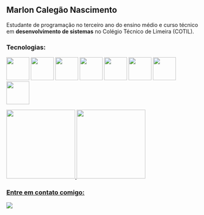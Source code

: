 ## Marlon Calegão Nascimento

Estudante de programação no terceiro ano do ensino médio e curso técnico em **desenvolvimento de sistemas** no Colégio Técnico de Limeira (COTIL).

### Tecnologias:
<img width="60px" height="60px" src="https://cdn.jsdelivr.net/gh/devicons/devicon@latest/icons/c/c-original.svg" /> <img width="60px" height="60px" src="https://cdn.jsdelivr.net/gh/devicons/devicon@latest/icons/csharp/csharp-original.svg" /> <img width="60px" height="60px" src="https://cdn.jsdelivr.net/gh/devicons/devicon@latest/icons/cplusplus/cplusplus-original.svg" /> <img width="60px" height="60px" src="https://cdn.jsdelivr.net/gh/devicons/devicon@latest/icons/java/java-original-wordmark.svg" /> <img width="60px" height="60px" src="https://cdn.jsdelivr.net/gh/devicons/devicon@latest/icons/mysql/mysql-original-wordmark.svg" /> <img width="60px" height="60px" src="https://cdn.jsdelivr.net/gh/devicons/devicon@latest/icons/html5/html5-original-wordmark.svg" /> <img width="60px" height="60px" src="https://cdn.jsdelivr.net/gh/devicons/devicon@latest/icons/flutter/flutter-original.svg" /> <img width="60px" height="60px" src="https://cdn.jsdelivr.net/gh/devicons/devicon@latest/icons/dart/dart-original.svg" />

<div>
<a href="https://github.com/marloncalegao">
<img loading="lazy" height="180em" src="https://github-readme-stats.vercel.app/api/top-langs/?marloncalegao&layout=compact&langs_count=7&theme=dracula"/>
<img loading="lazy" height="180em" src="https://github-readme-stats.vercel.app/api?username=marloncalegao&show_icons=true&theme=dracula&include_all_commits=true&count_private=true"/>
</div>

### Entre em contato comigo:
<div>
  <a href="https://instagram.com/marloncalegao" target="_blank"><img loading="lazy" src="https://img.shields.io/badge/-Instagram-%23E4405F?style=for-the-badge&logo=instagram&logoColor=white" target="_blank"></a>
</div>
